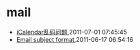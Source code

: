 # mail
* [iCalendar乱码问题](/2011/2011-07-01-icalendar_mass_code),2011-07-01 07:45:45
* [Email subject format](/2011/2011-06-17-email-subject-format),2011-06-17 06:54:16
